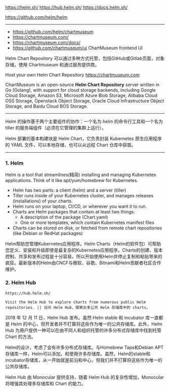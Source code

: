 https://helm.sh/
https://hub.helm.sh/
https://docs.helm.sh/

https://github.com/helm/helm

---

* https://github.com/helm/chartmuseum
* https://chartmuseum.com/
* https://chartmuseum.com/docs/
* https://github.com/chartmuseum/ui  ChartMuseum frontend UI

Helm Chart Repository 可以通过多种方式托管，包括GitHub或Gitlab页面，对象存储，使用 Chartmuseum 和通过服务提供商。

Host your own Helm Chart Repository https://chartmuseum.com

ChartMuseum is an open-source **Helm Chart Repository** server written in Go (Golang), with support for cloud storage backends, including Google Cloud Storage, Amazon S3, Microsoft Azure Blob Storage, Alibaba Cloud OSS Storage, Openstack Object Storage, Oracle Cloud Infrastructure Object Storage, and Baidu Cloud BOS Storage.

---

Helm 的操作基于两个主要组件的协作：一个名为 helm 的命令行工具和一个名为 tiller 的服务端组件（必须在它管理的集群上运行）。

Helm 部署的基本构建块是 Helm Chart，它负责封装 Kubernetes 原生应用程序的 YAML 文件，可以本地存储，也可以从远程 Chart 仓库中获取。

---

### 1. Helm

Helm is a tool that streamlines(精简) installing and managing Kubernetes applications. Think of it like apt/yum/homebrew for Kubernetes.
* Helm has two parts: a client (helm) and a server (tiller)
* Tiller runs inside of your Kubernetes cluster, and manages releases (installations) of your charts.
* Helm runs on your laptop, CI/CD, or wherever you want it to run.
* Charts are Helm packages that contain at least two things:
    * A description of the package (Chart.yaml)
    * One or more templates, which contain Kubernetes manifest files
* Charts can be stored on disk, or fetched from remote chart repositories (like Debian or RedHat packages)

Helm帮助您管理Kubernetes应用程序。Helm Charts（Helm的软件包）可帮助您定义、安装和升级即使是最复杂的Kubernetes应用程序。Charts的创建、版本控制、共享和发布过程是十分容易，所以开始使用Helm并停止复制和粘贴带来的疯狂。最新版本的Helm由CNCF与微软、谷歌、Bitnami和Helm贡献者社区合作维护。

### 2. Helm Hub

`https://hub.helm.sh/`

`Visit the Helm Hub to explore charts from numerous public Helm repositories. || 访问 Helm Hub，探索众多公共 Helm 存储库中的 charts。`

2018 年 12 月 11 日，Helm Hub  发布。虽然 Helm stable 和 incubator 库一直都是 Helm 的中心，但开发者并不打算将这些作为唯一的公共存储库。此外，Helm Hub 为用户提供一种可以在由不同人和组织托管的许多分布式存储库中找到托管 Chart 的方法。

Helm的设计，考虑了会有许多分布式存储库。与Homebrew Taps和Debian APT存储库一样，Helm可以添加，和使用许多存储库。虽然，Helm的stable和incubator存储库，从一开始就是前沿和中心，但我们并不打算将这些作为唯一的公共存储库。

Helm Hub 由 Monocular 提供支持，随着 Helm Hub 的复杂性增加，Monocular 将增强其处理多存储库和 Chart 的能力。